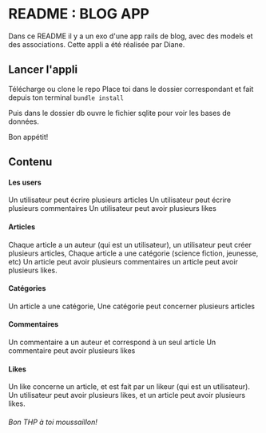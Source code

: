 # README : BLOG APP

Dans ce README il y a un exo d'une app rails de blog, avec des models et des associations. Cette appli a été réalisée par Diane.

## Lancer l'appli
Télécharge ou clone le repo 
Place toi dans le dossier correspondant et fait depuis ton terminal
``` bundle install ```

Puis dans le dossier db ouvre le fichier sqlite pour voir les bases de données.

Bon appétit!

## Contenu

#### Les users
Un utilisateur peut écrire plusieurs articles
Un utilisateur peut écrire plusieurs commentaires
Un utilisateur peut avoir plusieurs likes

#### Articles
Chaque article a un auteur (qui est un utilisateur), un utilisateur peut créer plusieurs articles,
Chaque article a une catégorie (science fiction, jeunesse, etc)
Un article peut avoir plusieurs commentaires
un article peut avoir plusieurs likes.

#### Catégories
Un article a une catégorie, 
Une catégorie peut concerner plusieurs articles

#### Commentaires
Un commentaire a un auteur et correspond à un seul article
Un commentaire peut avoir plusieurs likes

#### Likes
Un like concerne un article, et est fait par un likeur (qui est un utilisateur). Un utilisateur peut avoir plusieurs likes, et un article peut avoir plusieurs likes.

###### Bon THP à toi moussaillon!

